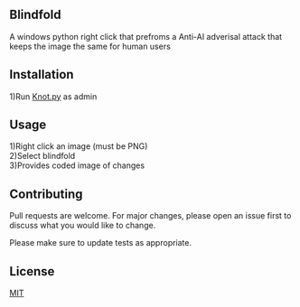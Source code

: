 ## Blindfold
A windows python right click that prefroms a Anti-AI adverisal attack that keeps the image the same for human users

## Installation
1)Run [Knot.py](https://github.com/Naif-W-Alharthi/Blindfold/blob/main/current_live_build/knot.exe) as admin


## Usage

1)Right click an image (must be PNG)<br />
2)Select blindfold<br />
3)Provides coded image of changes


## Contributing

Pull requests are welcome. For major changes, please open an issue first
to discuss what you would like to change.

Please make sure to update tests as appropriate.

## License

[MIT](https://choosealicense.com/licenses/mit/)
